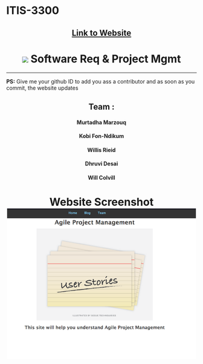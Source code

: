 # ITIS-3300
<h2 align="center" > <a href="https://murtadham.github.io/ITIS-3300/index.html">Link to Website 
</a> </h2>

 <h1 align="center"><img src="https://emojis.slackmojis.com/emojis/images/1617692489/27845/digging.gif?1617692489" width="30"/> Software Req & Project Mgmt </h1>
</>

 ----



<a align="center" href="https://murtadham.github.io/ITIS-3300/index.html"   >
</a>

<p><b>PS:</b> Give me your github ID to add you ass a contributor and as soon as you commit, the website updates</p>



  <h2 align="center" >Team :</h2>

<h4 align="center">
Murtadha Marzouq
</h4>
<h4 align="center">
 Kobi Fon-Ndikum 
</h4><h4 align="center">Willis Rieid</h4><h4 align="center">
                     Dhruvi Desai  
</h4>
<h4 align="center">
                     Will Colvill 
                    </h4>

          




 <h1 align="center">Website Screenshot
 
<br>
  <img src="https://github.com/MurtadhaM/ITIS-3300/raw/main/screenshot.png" width="500"/> </h1>

